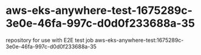 # aws-eks-anywhere-test-1675289c-3e0e-46fa-997c-d0d0f233688a-35
repository for use with E2E test job aws-eks-anywhere-test:1675289c-3e0e-46fa-997c-d0d0f233688a-35
